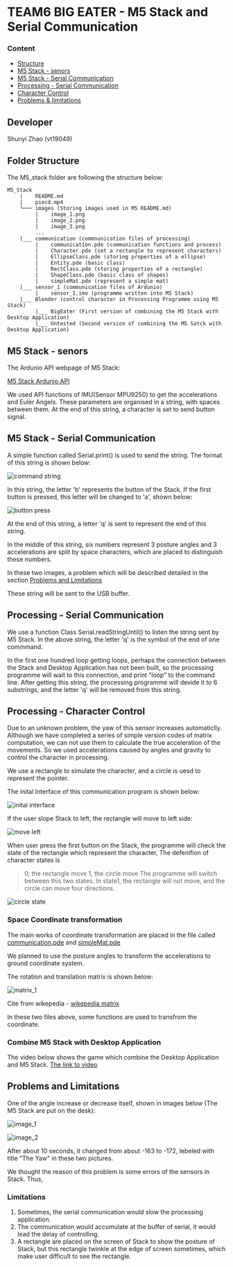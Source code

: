 # TEAM6 BIG EATER - M5 Stack and Serial Communication

### **Content**
 * [Structure](#structure)
 * [M5 Stack - senors](#senors)
 * [M5 Stack - Serial Communication](#M5communication)
 * [Processing - Serial Communication](#ProcessingCommunication)
 * [Character Control](#control)
 * [Problems & limitations](#limitations)

## Developer
Shunyi Zhao (vt19049)

## <span id="structure">Folder Structure

The M5_stack folder are following the structure below:
```
M5_Stack
    |    README.md
    |    piecd.mp4
    └─── images (Storing images used in M5 README.md)
         |    image_1.png
         |    image_2.png
         |    image_3.png
         ...
    |___ communication (commnunication files of processing)
         |    communication.pde (communication functions and process)
         |    Character.pde (set a rectangle to represent characters)
         |    EllipseClass.pde (storing properties of a ellipse)
         |    Entity.pde (basic class)
         |    RectClass.pde (storing properties of a rectangle)
         |    ShapeClass.pde (basic class of shapes)
         |    simpleMat.pde (represent a simple mat)
    |___ sensor_1 (communication files of Ardunio)
         |    sensor_1.imo (programme written into M5 Stack)
    |___ Blender (control character in Processing Programme using M5 Stack)
         |___ BigEater (First version of combining the M5 Stack with Desktop Application)
         |___ Untested (Second version of combining the M5 Satck with Desktop Application)

```

## <span id="senort">M5 Stack - senors

The Ardunio API webpage of M5 Stack:

[M5 Stack Ardunio API](https://docs.m5stack.com/#/en/arduino/arduino_api)

We used API functions of IMU(Sensor MPU9250) to get the accelerations and Euler Angels. These parameters are organised in a string, with spaces between them. At the end of this string, a character is set to send button signal. 

## <span id="M5communication">M5 Stack - Serial Communication

A simple function called Serial.print() is used to send the string.
The format of this string is shown below:

![command string](./images/image_4.png)

In this string, the letter 'b' represents the button of the Stack. If the first button is pressed, this letter will be changed to 'a',
shown below:

![button press](./images/image_5.png)

At the end of this string, a letter 'q' is sent to represent the end of this string.

In the middle of this string, six numbers represent 3 posture angles and 3 accelerations are split by space characters, which are placed 
to distinguish these numbers.

In these two images, a problem which will be described detailed in the section [Problems and Limitations](#limitations)

These string will be sent to the USB buffer.

## <span id="ProcessingCommunication">Processing - Serial Communication

We use a function Class Serial.readStringUntil() to listen the string sent by M5 Stack. In the above string, the letter 'q' is the symbol 
of the end of one commmand.

In the first one hundred loop getting loops, perhaps the connection between the Stack and Desktop Application has not been built, so the
processing programme will wait to this connection, and print "loop" to the command line. After getting this string, the processing programme will devide it to 6 substrings, and the letter 'q' will be removed from this string.

## <span id="control">Processing - Character Control

Due to an unknown problem, the yaw of this sensor increases automaticlly. Although we have completed a series of simple version codes of matrix computation, we can not use them to calculate the true acceleration of the movements. So we used accelerations caused by angles and gravity to control the character in processing.

We use a rectangle to simulate the character, and a circle is uesd to represent the pointer.

The inital Interface of this communication program is shown below:

![inital interface](./images/image_2.png)

If the user slope Stack to left, the rectangle will move to left side:

![move left](./images/image_6.png)

When user press the first button on the Stack, the programme will check the state of the rectangle which represent the character, 
The defenifion of character states is
> 0, the rectangle move
> 1, the circle move
The programme will switch between this two states. In state1, the rectangle will not move, and the circle can move four directions.

![circle state](./images/image_3.png)

### Space Coordinate transformation
The main works of coordinate transformation are placed in the file called [communication.pde](./communication/communication.pde) and [simpleMat.pde](./communication/simpleMat.pde)

We planned to use the posture angles to transform the accelerations to ground coordinate system. 

The rotation and translation matrix is shown below:

![matrix_1](./images/matrix_1.svg)

Cite from wikepedia - [wikepedia matrix](https://en.wikipedia.org/wiki/Rotation_matrix)

In these two files above, some functions are used to transfrom the coordinate.

### Combine M5 Stack with Desktop Application
The video below shows the game which combine the Desktop Application and M5 Stack.
[The link to video](./piece.mp4)

## <span id="limitations">Problems and Limitations
One of the angle increase or decrease itself, shown in images below (The M5 Stack are put on the desk):

![image_1](./images/image_1.png)

![image_2](./images/image_2.png)

After about 10 seconds, it changed from about -163 to -172, lebeled with title "The Yaw" in these two pictures.

We thought the reason of this problem is some errors of the sensors in Stack. Thus, 

### Limitations
1. Sometimes, the serial communication would slow the processing application.
2. The communication would accumulate at the buffer of serial, it would lead the delay of controlling.
3. A rectangle are placed on the screen of Stack to show the posture of Stack, but this rectangle twinkle at the edge of screen sometimes, which
make user difficult to see the rectangle.